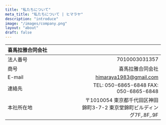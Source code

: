 ```yaml
---
title: "私たちについて"
meta_title: "私たちについて | ヒマラヤ"
description: "introduce"
image: "/images/company.png"
layout: "about"
draft: false
---
```


| 喜馬拉雅合同会社　　　　　　　　　　　　|       |
| :-- | ----------:|
| 法人番号   | 7010003031357 | 
| 商号   | 喜馬拉雅合同会社 |
| E-mail  | himaraya1983@gmail.com
| 連絡先   | TEL: 050-6865-6848 FAX: 050-6865-6848 |
| 本社所在地   | 〒1010054 東京都千代田区神田錦町3-7-2 東京堂錦町ビルディング7F,.8F,.9F
